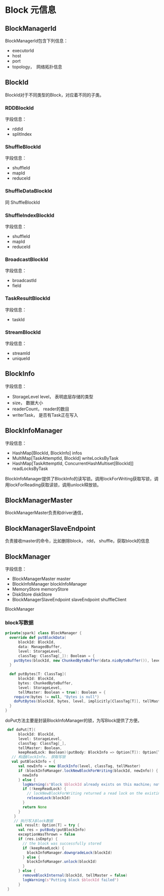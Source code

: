 # Block 元信息 #



## BlockManagerId ##

BlockManagerId包含下列信息：

- executorId
- host
- port
- topology，　网络拓扑信息

## BlockId ##

BlockId对于不同类型的Block，对应着不同的子类。

### RDDBlockId ###

字段信息：

* rddId
* splitIndex

### ShuffleBlockId ###

字段信息：

* shuffleId
* mapId
* reduceId

### ShuffleDataBlockId ###

同 ShuffleBlockId

### ShuffleIndexBlockId ###

字段信息：

* shuffleId
* mapId
* reduceId

### BroadcastBlockId ###

字段信息：

* broadcastId
* field

### TaskResultBlockId ###

字段信息：

* taskId

### StreamBlockId ###

字段信息：

* streamId
* uniqueId



## BlockInfo ##

 字段信息：

* StorageLevel level， 表明底层存储的类型
* size， 数据大小
* readerCount， reader的数目
* writerTask， 是否有Task正在写入



## BlockInfoManager ##

 字段信息：

* HashMap[BlockId, BlockInfo] infos
* MultiMap[TaskAttemptId, BlockId]  writeLocksByTask
* HashMap[TaskAttemptId, ConcurrentHashMultiset[BlockId]]  readLocksByTask

BlockInfoManager提供了BlockInfo的读写锁。调用lockForWriting获取写锁，调用lockForReading获取读锁，调用unlock释放锁。

## BlockManagerMaster ##

BlockManagerMaster负责和driver通信，

## BlockManagerSlaveEndpoint ##

负责接收master的命令，比如删除block， rdd， shuffle，获取block的信息



## BlockManager ##

字段信息：

* BlockManagerMaster master
* BlockInfoManager blockInfoManager
* MemoryStore memoryStore
* DiskStore diskStore
* BlockManagerSlaveEndpoint slaveEndpoint   shuffleClient

BlockManager

### block写数据 ###

```scala
private[spark] class BlockManager {
  override def putBlockData(
      blockId: BlockId,
      data: ManagedBuffer,
      level: StorageLevel,
      classTag: ClassTag[_]): Boolean = {
    putBytes(blockId, new ChunkedByteBuffer(data.nioByteBuffer()), level)(classTag)
  }
    
  def putBytes[T: ClassTag](
      blockId: BlockId,
      bytes: ChunkedByteBuffer,
      level: StorageLevel,
      tellMaster: Boolean = true): Boolean = {
    require(bytes != null, "Bytes is null")
    doPutBytes(blockId, bytes, level, implicitly[ClassTag[T]], tellMaster)
  }
}
```



doPut方法主要是封装BlockInfoManager的锁，为写Block提供了方便。

```scala
 def doPut[T](
      blockId: BlockId,
      level: StorageLevel,
      classTag: ClassTag[_],
      tellMaster: Boolean,
      keepReadLock: Boolean)(putBody: BlockInfo => Option[T]): Option[T] = {
   // 构造BlockInfo， 获取写锁
   val putBlockInfo = {
      val newInfo = new BlockInfo(level, classTag, tellMaster)
      if (blockInfoManager.lockNewBlockForWriting(blockId, newInfo)) {
        newInfo
      } else {
        logWarning(s"Block $blockId already exists on this machine; not re-adding it")
        if (!keepReadLock) {
          // lockNewBlockForWriting returned a read lock on the existing block, so we must free it:
          releaseLock(blockId)
        }
        return None
      }
    }
    // 执行写入Block数据
     val result: Option[T] = try {
      val res = putBody(putBlockInfo)
      exceptionWasThrown = false
      if (res.isEmpty) {
        // the block was successfully stored
        if (keepReadLock) {
          blockInfoManager.downgradeLock(blockId)
        } else {
          blockInfoManager.unlock(blockId)
        }
      } else {
        removeBlockInternal(blockId, tellMaster = false)
        logWarning(s"Putting block $blockId failed")
      }
 }
```

